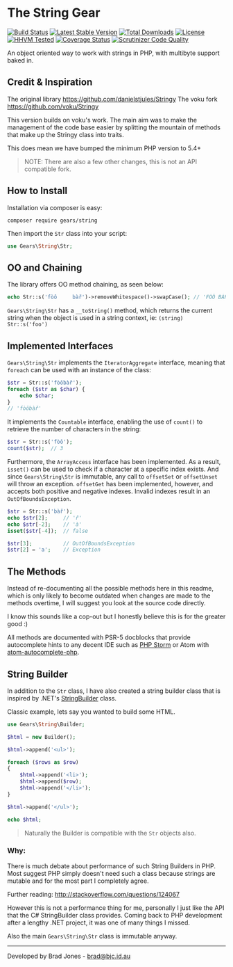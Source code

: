 The String Gear
================================================================================
[![Build Status](https://travis-ci.org/phpgearbox/string.svg?branch=master)](https://travis-ci.org/phpgearbox/string)
[![Latest Stable Version](https://poser.pugx.org/gears/string/v/stable.svg)](https://packagist.org/packages/gears/string)
[![Total Downloads](https://poser.pugx.org/gears/string/downloads.svg)](https://packagist.org/packages/gears/string)
[![License](https://poser.pugx.org/gears/string/license.svg)](https://packagist.org/packages/gears/string)
[![HHVM Tested](http://hhvm.h4cc.de/badge/gears/string.svg?style=flat)](http://hhvm.h4cc.de/package/gears/string)
[![Coverage Status](https://coveralls.io/repos/github/phpgearbox/string/badge.svg?branch=master)](https://coveralls.io/github/phpgearbox/string?branch=master)
[![Scrutinizer Code Quality](https://scrutinizer-ci.com/g/phpgearbox/string/badges/quality-score.png?b=master)](https://scrutinizer-ci.com/g/phpgearbox/string/?branch=master)

An object oriented way to work with strings in PHP,
with multibyte support baked in.

Credit & Inspiration
--------------------------------------------------------------------------------
The original library https://github.com/danielstjules/Stringy
The voku fork https://github.com/voku/Stringy

This version builds on voku's work. The main aim was to make the management of
the code base easier by splitting the mountain of methods that make up the
Stringy class into traits.

This does mean we have bumped the minimum PHP version to 5.4+

> NOTE: There are also a few other changes, this is not an API compatible fork.

How to Install
--------------------------------------------------------------------------------
Installation via composer is easy:

```
composer require gears/string
```

Then import the ```Str``` class into your script:

```php
use Gears\String\Str;
```

OO and Chaining
--------------------------------------------------------------------------------
The library offers OO method chaining, as seen below:

```php
echo Str::s('fòô     bàř')->removeWhitespace()->swapCase(); // 'FÒÔ BÀŘ'
```

`Gears\String\Str` has a `__toString()` method, which returns the current string
when the object is used in a string context, ie: `(string) Str::s('foo')`

Implemented Interfaces
--------------------------------------------------------------------------------
`Gears\String\Str` implements the `IteratorAggregate` interface, meaning that
`foreach` can be used with an instance of the class:

``` php
$str = Str::s('fòôbàř');
foreach ($str as $char) {
    echo $char;
}
// 'fòôbàř'
```

It implements the `Countable` interface, enabling the use of `count()` to
retrieve the number of characters in the string:

``` php
$str = Str::s('fòô');
count($str);  // 3
```

Furthermore, the `ArrayAccess` interface has been implemented. As a result,
`isset()` can be used to check if a character at a specific index exists. And
since `Gears\String\Str` is immutable, any call to `offsetSet` or `offsetUnset`
will throw an exception. `offsetGet` has been implemented, however, and accepts
both positive and negative indexes. Invalid indexes result in an
`OutOfBoundsException`.

``` php
$str = Str::s('bàř');
echo $str[2];     // 'ř'
echo $str[-2];    // 'à'
isset($str[-4]);  // false

$str[3];          // OutOfBoundsException
$str[2] = 'a';    // Exception
```

The Methods
--------------------------------------------------------------------------------
Instead of re-documenting all the possible methods here in this readme, which
is only likely to become outdated when changes are made to the methods overtime,
I will suggest you look at the source code directly.

I know this sounds like a cop-out but I honestly
believe this is for the greater good :)

All methods are documented with PSR-5 docblocks that provide autocomplete hints
to any decent IDE such as [PHP Storm](https://www.jetbrains.com/phpstorm/) or
Atom with [atom-autocomplete-php](https://atom.io/packages/atom-autocomplete-php).

String Builder
--------------------------------------------------------------------------------
In addition to the `Str` class, I have also created a string builder class that
is inspired by .NET's [StringBuilder](https://goo.gl/utVtKG) class.

Classic example, lets say you wanted to build some HTML.

```php
use Gears\String\Builder;

$html = new Builder();

$html->append('<ul>');

foreach ($rows as $row)
{
    $html->append('<li>');
    $html->append($row);
    $html->append('</li>');
}

$html->append('</ul>');

echo $html;
```

> Naturally the Builder is compatible with the `Str` objects also.

### Why:
There is much debate about performance of such String Builders in PHP.
Most suggest PHP simply doesn't need such a class because strings are
mutable and for the most part I completely agree.

Further reading: http://stackoverflow.com/questions/124067

However this is not a performance thing for me, personally I just like the
API that the C# StringBuilder class provides. Coming back to PHP development
after a lengthy .NET project, it was one of many things I missed.

Also the main `Gears\String\Str` class is immutable anyway.

--------------------------------------------------------------------------------
Developed by Brad Jones - brad@bjc.id.au
